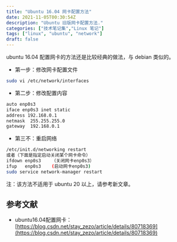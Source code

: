 ```yaml
---
title: "Ubuntu 16.04 网卡配置方法"
date: 2021-11-05T00:30:54Z
description: "Ubuntu 旧版网卡配置方法."
categories: ["技术笔记集","Linux 笔记"]
tags: ["linux", "ubuntu", "network"]
draft: false
---
```


ubuntu 16.04 配置网卡的方法还是比较经典的做法，与 debian 类似的。 

- 第一步：修改网卡配置文件

```bash
sudo vi /etc/network/interfaces
```

- 第二步：修改配置内容

```bash
auto enp0s3
iface enp0s3 inet static
address 192.168.0.1
netmask  255.255.255.0
gateway  192.168.0.1
```

- 第三不：重启网络

```bash
/etc/init.d/networking restart
或者（下面是指定启动关闭某个网卡命令）
ifdown enp0s3    （关闭网卡enp0s3）
ifup   enp0s3    (启动网卡enp0s3)
sudo service network-manager restart

```

注：该方法不适用于 ubuntu 20 以上，请参考新文章。

## 参考文献

- ubuntu16.04配置网卡：[https://blog.csdn.net/stay_zezo/article/details/80718369](https://blog.csdn.net/stay_zezo/article/details/80718369)